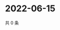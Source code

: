 # 2022-06-15

共 0 条

<!-- BEGIN WEIBO -->
<!-- 最后更新时间 Wed Jun 15 2022 02:16:03 GMT+0800 (China Standard Time) -->

<!-- END WEIBO -->
